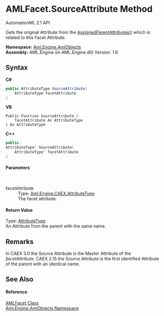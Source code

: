 # AMLFacet.SourceAttribute Method 
AutomationML 2.1 API 

Gets the original Attribute from the <a href="M_Aml_Engine_AmlObjects_AMLFacet_AssignedParentAttributes">AssignedParentAttributes()</a> which is related to this Facet Attribute.

**Namespace:**&nbsp;<a href="N_Aml_Engine_AmlObjects">Aml.Engine.AmlObjects</a><br />**Assembly:**&nbsp;AML.Engine (in AML.Engine.dll) Version: 1.6

## Syntax

**C#**<br />
``` C#
public AttributeType SourceAttribute(
	AttributeType facetAttribute
)
```

**VB**<br />
``` VB
Public Function SourceAttribute ( 
	facetAttribute As AttributeType
) As AttributeType
```

**C++**<br />
``` C++
public:
AttributeType^ SourceAttribute(
	AttributeType^ facetAttribute
)
```


#### Parameters
&nbsp;<dl><dt>facetAttribute</dt><dd>Type: <a href="T_Aml_Engine_CAEX_AttributeType">Aml.Engine.CAEX.AttributeType</a><br />The facet attribute.</dd></dl>

#### Return Value
Type: <a href="T_Aml_Engine_CAEX_AttributeType">AttributeType</a><br />An Attribute from the parent with the same name.

## Remarks
In CAEX 3.0 the Source Attribute is the Master Attribute of the *facetAttribute*. CAEX 2.15 the Source Attribute is the first identified Attribute of the parent with an identical name.

## See Also


#### Reference
<a href="T_Aml_Engine_AmlObjects_AMLFacet">AMLFacet Class</a><br /><a href="N_Aml_Engine_AmlObjects">Aml.Engine.AmlObjects Namespace</a><br />